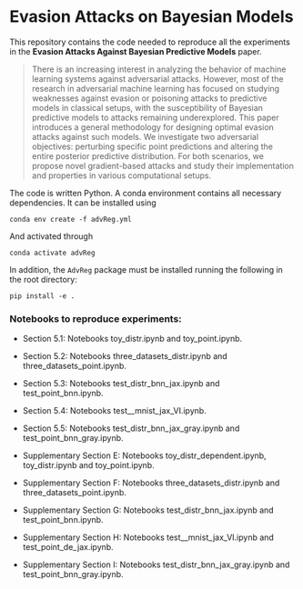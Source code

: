 # Evasion Attacks on Bayesian Models

This repository contains the code needed to reproduce all the experiments in the **Evasion Attacks Against Bayesian Predictive Models** paper.

> There is an increasing interest in analyzing the behavior of machine learning systems against adversarial attacks. However, most of the research in adversarial machine learning has focused on studying weaknesses against evasion or poisoning attacks to predictive models in classical setups, with the susceptibility of Bayesian predictive models to attacks remaining underexplored. This paper introduces a general methodology for designing optimal evasion attacks against such models. We investigate two adversarial objectives: perturbing specific point predictions and altering the entire posterior predictive distribution. For both scenarios, we propose novel gradient-based attacks and study their implementation and properties in various computational setups.

The code is written Python. A conda environment contains all necessary dependencies. It can be installed using

`conda env create -f advReg.yml`

And activated through 

`conda activate advReg`

In addition, the `AdvReg` package must be installed running the following in the root directory:

`pip install -e .`

### Notebooks to reproduce experiments:

- Section 5.1: Notebooks toy_distr.ipynb and toy_point.ipynb.

- Section 5.2: Notebooks three_datasets_distr.ipynb and three_datasets_point.ipynb.

- Section 5.3: Notebooks test_distr_bnn_jax.ipynb and test_point_bnn.ipynb.

- Section 5.4: Notebooks test__mnist_jax_VI.ipynb.

- Section 5.5: Notebooks test_distr_bnn_jax_gray.ipynb and test_point_bnn_gray.ipynb.

- Supplementary Section E: Notebooks toy_distr_dependent.ipynb, toy_distr.ipynb and toy_point.ipynb.

- Supplementary Section F: Notebooks three_datasets_distr.ipynb and three_datasets_point.ipynb.

- Supplementary Section G: Notebooks test_distr_bnn_jax.ipynb and test_point_bnn.ipynb.

- Supplementary Section H: Notebooks test__mnist_jax_VI.ipynb and test_point_de_jax.ipynb.

- Supplementary Section I: Notebooks test_distr_bnn_jax_gray.ipynb and test_point_bnn_gray.ipynb.
